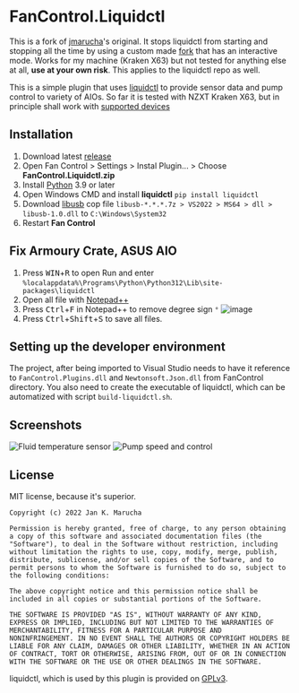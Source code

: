 # FanControl.Liquidctl

This is a fork of [jmarucha](https://github.com/jmarucha/FanControl.Liquidctl)'s original. It stops liquidctl from starting and stopping all the time by using a custom made [fork](https://github.com/SuspiciousActivity/liquidctl) that has an interactive mode. Works for my machine (Kraken X63) but not tested for anything else at all, **use at your own risk**. This applies to the liquidctl repo as well.

This is a simple plugin that uses [liquidctl](https://github.com/liquidctl/liquidctl) to provide sensor data and pump control to variety of AIOs. So far it is tested with NZXT Kraken X63, but in principle shall work with [supported devices](https://github.com/liquidctl/liquidctl#supported-devices)

## Installation

1. Download latest [release](https://github.com/chaixshot/FanControl.Liquidctl/releases/latest)
2. Open Fan Control > Settings > Instal Plugin... > Choose **FanControl.Liquidctl.zip**
3. Install [Python](https://www.python.org/downloads/) 3.9 or later
4. Open Windows CMD and install **liquidctl** ```pip install liquidctl```
5. Download [libusb](https://github.com/libusb/libusb/releases/latest) cop file ``libusb-*.*.*.7z > VS2022 > MS64 > dll > libusb-1.0.dll`` to ``C:\Windows\System32``
7. Restart **Fan Control**

## Fix Armoury Crate, ASUS AIO
1. Press <kbd>WIN</kbd>+<kbd>R</kbd> to open Run and enter ``%localappdata%\Programs\Python\Python312\Lib\site-packages\liquidctl``
2. Open all file with [Notepad++](https://notepad-plus-plus.org/downloads/)
3. Press <kbd>Ctrl</kbd>+<kbd>F</kbd> in Notepad++ to remove degree sign ``°``
![image](https://github.com/user-attachments/assets/79e1dc57-366c-463e-b7f6-b92bb9e935b2)
4. Press <kbd>Ctrl</kbd>+<kbd>Shift</kbd>+<kbd>S</kbd> to save all files.

## Setting up the developer environment

The project, after being imported to Visual Studio needs to have it reference to `FanControl.Plugins.dll` and `Newtonsoft.Json.dll` from FanControl directory. You also need to create the executable of liquidctl, which can be automatized with script `build-liquidctl.sh`.

## Screenshots

![Fluid temperature sensor](/docs/images/FluidTemp.png)
![Pump speed and control](/docs/images/PumpControl.png)

## License
MIT license, because it's superior.
```
Copyright (c) 2022 Jan K. Marucha

Permission is hereby granted, free of charge, to any person obtaining
a copy of this software and associated documentation files (the
"Software"), to deal in the Software without restriction, including
without limitation the rights to use, copy, modify, merge, publish,
distribute, sublicense, and/or sell copies of the Software, and to
permit persons to whom the Software is furnished to do so, subject to
the following conditions:

The above copyright notice and this permission notice shall be
included in all copies or substantial portions of the Software.

THE SOFTWARE IS PROVIDED "AS IS", WITHOUT WARRANTY OF ANY KIND,
EXPRESS OR IMPLIED, INCLUDING BUT NOT LIMITED TO THE WARRANTIES OF
MERCHANTABILITY, FITNESS FOR A PARTICULAR PURPOSE AND
NONINFRINGEMENT. IN NO EVENT SHALL THE AUTHORS OR COPYRIGHT HOLDERS BE
LIABLE FOR ANY CLAIM, DAMAGES OR OTHER LIABILITY, WHETHER IN AN ACTION
OF CONTRACT, TORT OR OTHERWISE, ARISING FROM, OUT OF OR IN CONNECTION
WITH THE SOFTWARE OR THE USE OR OTHER DEALINGS IN THE SOFTWARE.
```

liquidctl, which is used by this plugin is provided on [GPLv3](https://github.com/liquidctl/liquidctl/blob/main/LICENSE.txt).
